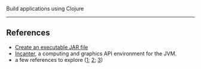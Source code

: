 
Build applications using Clojure

<hr>

## References

- <a href="https://www.braveclojure.com/getting-started/">Create an executable JAR file</a>
- <a href="http://incanter.github.io/incanter/index.html">Incanter</a>, a computing and graphics API environment for the JVM.
- a few references to explore (<a href="https://medium.com/@salmanhossain500/clojure-linear-regression-6ef295bcc102">1</a>; <a href="https://defunsm.github.io/posts/clojure-incanter/">2</a>; <a href="https://defunsm.github.io/posts/clojure-r-squared/">3</a>)
